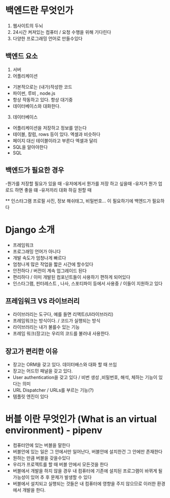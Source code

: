 # 백엔드란 무엇인가

1. 웹사이트의 두뇌
2. 24시간 켜져있는 컴퓨터 / 요청 수행을 위해 기다린다
3. 다양한 프로그래밍 언어로 만들수있다

## 백엔드 요소
1. 서버
2. 어플리케이션
 - 기본적으로는 (내가)작성한 코드 
 - 파이썬, 루비 , node.js
 - 항상 작동하고 있다. 항상 대기중
 - 데이터베이스와 대화한다.
3. 데이터베이스
 - 어플리케이션을 저장하고 정보를 얻는다
 - 테이블, 칼럼, rows 등이 있다. 엑셀과 비슷하다
 - 페이지 대신 테이블이라고 부른다 엑셀과 달리
 - SQL을 알아야한다
 - SQL 

## 백엔드가 필요한 경우
 -뭔가를 저장할 필요가 있을 때 
 -유저에게서 뭔가를 저장 하고 싶을때
 -유저가 뭔가 업로드 하면 좋을 떄
 -유저끼리 대화 하길 원할 때

** 인스타그램
프로필 사진, 정보 해쉬태그, 비밀번호... 이 필요하기에 백엔드가 필요하다



# Django 소개
 - 프레임워크
 - 프로그래밍 언어가 아니다
 - 개발 속도가 엄청나게 빠르다
 - 엄청나게 많은 작업을 짧은 시간에 할수있다
 - 안전하다 / 버전이 계속 업그레이드 된다
 - 편리하다 / 이미 개발된 컴포넌트들이 사용하기 편하게 되어있다
 - 인스타그램, 핀터레스트 , 나사, 스포티파이 등에서 사용중 / 이들이 지원하고 있다

## 프레임워크 VS 라이브러리

 - 라이브러리는 도구다, 예를 들면 리액트(UI라이브러리)
 - 프레임워크는 방식이다. / 코드가 실행되는 방식
 - 라이브러리는 내가 불를수 있는 기능
 - 프레임 워크(장고)는 우리의 코드를 불러내 사용한다. 

## 장고가 편리한 이유
 - 장고는 ORM을 갖고 있다. 데이터배스와 대화 할 때 쓰임
 - 장고는 어드민 패널을 갖고 있다. 
 - User authentication을 갖고 있다 / 비번 생성 ,비밀번호, 해석, 체하는 기능이 있다는 의미
 - URL Dispatcher / URLs를 부르는 기능(?)
 - 템플릿 엔진이 있다



# 버블 이란 무엇인가 (What is an virtual environment) - pipenv
 - 컴퓨터안에 있는 버블을 말한다
 - 버블안에 있는 일은 그 안에서만 일어난다, 버블안에 설치한건 그 안에만 존재한다
 - 원하는 만큼 버블을 갖을수있다
 - 우리가 프로젝트를 할 때 버블 안에서 모든것을 한다
 - 버블에서 개발을 하지 않을 경우 내 컴퓨터에 기존에 설치된 프로그램이 바뀌게 될 가능성이 있어
   추 후 문제가 발생할 수 있다
 - 버블에서 설치되고 실행되는 것들은 내 컴퓨터에 영향을 주지 않으므로 이러한 환경에서 개발을 한다.











